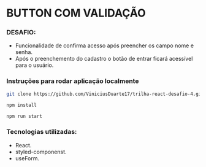 # BUTTON COM VALIDAÇÃO

### DESAFIO: 
- Funcionalidade de confirma acesso após preencher os campo nome e senha.
- Após o preenchemento do cadastro o botão de entrar ficará acessível para o usuário.

 ### Instruções para rodar aplicação localmente
 
 ```bash
git clone https://github.com/ViniciusDuarte17/trilha-react-desafio-4.git
```

```bash
npm install
```

```bash
npm run start
```
 
 ### Tecnologias utilizadas:
 - React.
 - styled-componenst.
 - useForm.
